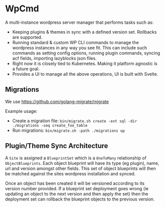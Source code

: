 # WpCmd

A multi-instance wordpress server manager that performs tasks such as:

 - Keeping plugins & themes in sync with a defined version set. Rollbacks are supported.
 - Running standard & custom WP CLI commands to manage the wordpress instances in any way you see fit. This can include
   such commands as setting config options, running plugin commands, syncing acf fields, importing lazyblocks json files.
 - Right now it is closely tied to Kubernetes. Making it platform agnostic is a future goal.
 - Provides a UI to manage all the above operations, UI is built with Svelte.

## Migrations

We use https://github.com/golang-migrate/migrate

Example usage:

- Create a migration file: `bin/migrate.sh create -ext sql -dir ./migrations -seq create_foo_table`
- Run migrations: `bin/migrate.sh -path ./migrations up`

## Plugin/Theme Sync Architecture

A `Site` is assigned a `BlueprintSet` which is a `OneToMany` relationship of `ObjectBlueprints`. Each object blueprint 
will have its type (eg plugin), name, url and version amongst other fields. This set of object blueprints will then be
matched against the sites wordpress installation and synced.

Once an object has been created it will be versioned according to its version number provided. If a blueprint set
deployment goes wrong (ie updating an object to the next version and then apply the set) then the deployment set
can rollback the blueprint objects to the previous version.